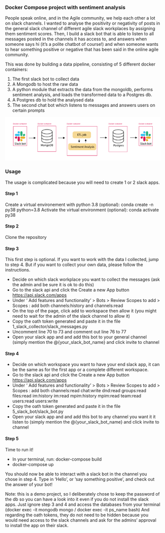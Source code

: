 ### Docker Compose project with sentiment analysis 

People speak online, and in the Agile community, we help each other a lot on slack channels. I wanted to analyse the positivity or negativity of posts in the general slack channel of different agile slack workplaces by assigning them sentiment scores. 
Then, I build a slack bot that is able to listen to all messages posted in the channels it has access to, and answers when someone says hi (it’s a polite chatbot of course!) and when someone wants to hear something positive or negative that has been said in the online agile community.

This was done by building a data pipeline, consisting of 5 different docker containers:
1) The first slack bot to collect data
2) A Mongodb to host the raw data
3) A python module that extracts the data from the mongoldb, performs sentiment analysis, and loads the transformed data to a Postgres db. 
4) A Postgres db to hold the analysed data
5) The second chat bot which listens to messages and answers users on certain prompts

![visualization](./data_pipeline.png)

### Usage 
The usage is complicated because you will need to create 1 or 2 slack apps. 

#### Step 1
Create a virtual environement with python 3.8 (optional): conda create -n py38 python=3.8 
Activate the virtual environment (optional): conda activate py38

#### Step 2
Clone the repository

#### Step 3
This first step is optional. If you want to work with the data I collected, jump to step 4. But if you want to collect your own data, please follow the instructions.
- Decide on which slack workplace you want to collect the messages (ask the admin and be sure it is ok to do this)
- Go to the slack api and click the Create a new App button https://api.slack.com/apps
- Under ‘ Add features and functionality’  > Bots > Review Scopes to add > Scopes : add both channels:history and channels:read
- On the top of the page, click add to workspace then allow it (you might need to wait for the admin of the slack channel to allow it) 
- Copy the oath token generated and paste it in the file 1_slack_collector/slack_messages.py
- Uncomment line 70 to 73 and comment out line 76 to 77
- Open your slack app and and add this bot to your general channel (simply mention the @{your_slack_bot_name}  and click invite to channel 

#### Step 4
- Decide on which workspace you want to have your end slack app, it can be the same as for the first app or a complete different workspace. 
- Go to the slack api and click the Create a new App button https://api.slack.com/apps
- Under ‘ Add features and functionality’  > Bots > Review Scopes to add > Scopes : add both channels:read chat:write dnd:read groups:read files:read im:history  im:read mpim:history mpim:read team:read users:read users:write
- Copy the oath token generated and paste it in the file 5_slack_bot/slack_bot.py
- Open your slack app and and add this bot to any channel you want it it listen to (simply mention the @{your_slack_bot_name}  and click invite to channel

#### Step 5
Time to run it! 
- In your terminal, run: docker-compose build 
- docker-compose up 

You should now be able to interact with a slack bot in the channel you chose in step 4. Type in ‘Hello’, or ‘say something positive’, and check out the answer of your bot! 


Note: this is a demo project, so I deliberately chose to keep the password of the db so you can have a look into it even if you do not install the slack apps. Just ignore step 3 and 4 and access the databases from your terminal (docker exec -it mongodb mongo / docker exec -it ps_name bash) 
And regarding the oath tokens, they do not need to be hidden because you would need access to the slack channels and ask for the admins’ approval to install the app on their slack. 

